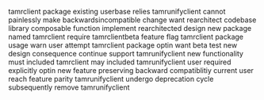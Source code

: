 tamrclient package existing userbase relies tamrunifyclient cannot painlessly make backwardsincompatible change want rearchitect codebase library composable function implement rearchitected design new package named tamrclient require tamrclientbeta feature flag tamrclient package usage warn user attempt tamrclient package optin want beta test new design consequence continue support tamrunifyclient new functionality must included tamrclient may included tamrunifyclient user required explicitly optin new feature preserving backward compatiblitiy current user reach feature parity tamrunifyclient undergo deprecation cycle subsequently remove tamrunifyclient